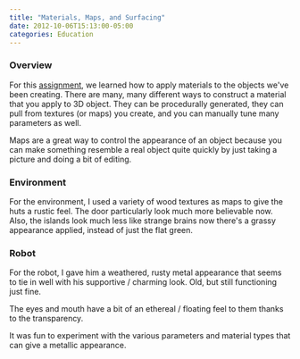 ```yaml
---
title: "Materials, Maps, and Surfacing"
date: 2012-10-06T15:13:00-05:00
categories: Education
---
```


### Overview

For this [assignment][a4], we learned how to apply materials to the objects
we've been creating.  There are many, many different ways to construct a
material that you apply to 3D object.  They can be procedurally generated, they
can pull from textures (or maps) you create, and you can manually tune many
parameters as well.

Maps are a great way to control the appearance of an object because you can make
something resemble a real object quite quickly by just taking a picture and
doing a bit of editing.

### Environment

For the environment, I used a variety of wood textures as maps to give the huts
a rustic feel.  The door particularly look much more believable now.  Also, the
islands look much less like strange brains now there's a grassy appearance
applied, instead of just the flat green.

### Robot

For the robot, I gave him a weathered, rusty metal appearance that seems to tie
in well with his supportive / charming look. Old, but still functioning just
fine.

The eyes and mouth have a bit of an ethereal / floating feel to them thanks to
the transparency.

It was fun to experiment with the various parameters and material types that can
give a metallic appearance.

[a4]: http://viscom3d.blogspot.com/2012/09/materials-maps-and-surfacing.html
